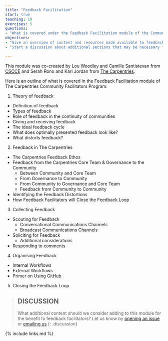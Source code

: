 ```yaml
---
title: "Feedback Facilitation"
start: true
teaching: 10
exercises: 5
questions:
- "What is covered under the Feedback Facilitation module of the Community Facilitators Program, and what is missing?"
objectives:
- "Give an overview of content and resources made available to feedback facilitators during onboarding and over the course of their cohort work."
- "Start a discussion about additional sections that may be necessary to add to the feedback facilitators module."

---
```

This module was co-created by Lou Woodley and Camille Santistevan from [CSCCE](https://cscce.org) and Serah Rono and Kari Jordan from [The Carpentries](https://carpentries.org).

Here is an outline of what is covered in the Feedback Facilitation module of The Carpentries Community Facilitators Program:
1. Theory of feedback
  - Definition of feedback
  - Types of feedback
  - Role of feedback in the continuity of communities
  - Giving and receiving feedback
  - The ideal feedback cycle
  - What does optimally presented feedback look like?
  - What distorts feedback?  
2. Feedback in The Carpentries
  - The Carpentries Feedback Ethos
  - Feedback from the Carpentries Core Team & Governance to the Community
    - Between Community and  Core Team
    - From Governance to Community
    - From Community to Governance and Core Team
    - Feedback from Community to Community
  - Identifying the Feedback Distortions
  - How Feedback Facilitators will Close the Feedback Loop
3. Collecting Feedback
  - Scouting for Feedback
      - Conversational Communications Channels
      - Broadcast Communications Channels
  - Soliciting for Feedback
    - Additional considerations
  - Responding to comments
4. Organising Feedback
  - Internal Workflows
  - External Workflows
  - Primer on Using GitHub
5. Closing the Feedback Loop

> ## DISCUSSION 
>
> What additional content should we consider adding to this module for the benefit to feedback facilitators? Let us know by [opening an issue](http://github.com/carpentries/community-facilitators-program/issues) or [emailing us](mailto:community@carpentries.org?subject=Proposing%20additional%20content%20in%20Feedback%20Facilitators%20resource)
{: .discussion}

{% include links.md %}

